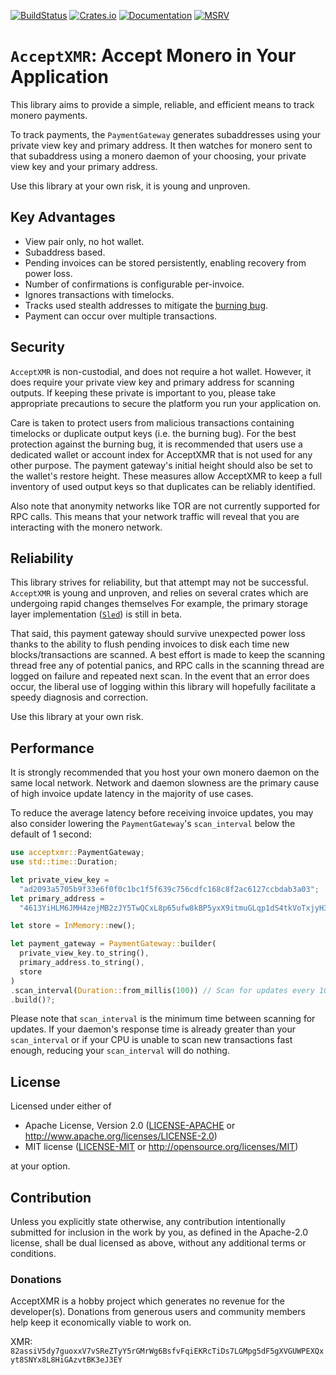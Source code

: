 [![BuildStatus](https://github.com/busyboredom/acceptxmr/workflows/CI/badge.svg)](https://img.shields.io/github/actions/workflow/status/busyboredom/acceptxmr/ci.yml?branch=main)
[![Crates.io](https://img.shields.io/crates/v/acceptxmr.svg)](https://crates.io/crates/acceptxmr)
[![Documentation](https://docs.rs/acceptxmr/badge.svg)](https://docs.rs/acceptxmr)
[![MSRV](https://img.shields.io/badge/MSRV-1.68.0-blue)](https://blog.rust-lang.org/2022/11/03/Rust-1.68.0.html)

# `AcceptXMR`: Accept Monero in Your Application

This library aims to provide a simple, reliable, and efficient means to track monero payments.

To track payments, the `PaymentGateway` generates subaddresses using your private view key and
primary address. It then watches for monero sent to that subaddress using a monero daemon of your
choosing, your private view key and your primary address.

Use this library at your own risk, it is young and unproven.

## Key Advantages
* View pair only, no hot wallet.
* Subaddress based. 
* Pending invoices can be stored persistently, enabling recovery from power loss. 
* Number of confirmations is configurable per-invoice.
* Ignores transactions with timelocks.
* Tracks used stealth addresses to mitigate the [burning
  bug](https://www.getmonero.org/2018/09/25/a-post-mortum-of-the-burning-bug.html).
* Payment can occur over multiple transactions.

## Security

`AcceptXMR` is non-custodial, and does not require a hot wallet. However, it does require your
private view key and primary address for scanning outputs. If keeping these private is important
to you, please take appropriate precautions to secure the platform you run your
application on.

Care is taken to protect users from malicious transactions containing timelocks
or duplicate output keys (i.e. the burning bug). For the best protection against
the burning bug, it is recommended that users use a dedicated wallet or account
index for AcceptXMR that is not used for any other purpose. The payment
gateway's initial height should also be set to the wallet's restore height.
These measures allow AcceptXMR to keep a full inventory of used output keys so
that duplicates can be reliably identified.

Also note that anonymity networks like TOR are not currently supported for RPC calls. This
means that your network traffic will reveal that you are interacting with the monero network.

## Reliability

This library strives for reliability, but that attempt may not be successful. `AcceptXMR` is young
and unproven, and relies on several crates which are undergoing rapid changes themselves For
example, the primary storage layer implementation ([`Sled`](https://docs.rs/sled)) is still in beta.

That said, this payment gateway should survive unexpected power loss thanks to the ability to flush
pending invoices to disk each time new blocks/transactions are scanned. A best effort is made to
keep the scanning thread free any of potential panics, and RPC calls in the scanning thread are
logged on failure and repeated next scan. In the event that an error does occur, the liberal use of
logging within this library will hopefully facilitate a speedy diagnosis and correction.

Use this library at your own risk.

## Performance

It is strongly recommended that you host your own monero daemon on the same local network. Network
and daemon slowness are the primary cause of high invoice update latency in the majority of use
cases.

To reduce the average latency before receiving invoice updates, you may also consider lowering
the `PaymentGateway`'s `scan_interval` below the default of 1 second:
```rust
use acceptxmr::PaymentGateway;
use std::time::Duration;

let private_view_key = 
  "ad2093a5705b9f33e6f0f0c1bc1f5f639c756cdfc168c8f2ac6127ccbdab3a03";
let primary_address = 
  "4613YiHLM6JMH4zejMB2zJY5TwQCxL8p65ufw8kBP5yxX9itmuGLqp1dS4tkVoTxjyH3aYhYNrtGHbQzJQP5bFus3KHVdmf";

let store = InMemory::new();

let payment_gateway = PaymentGateway::builder(
  private_view_key.to_string(), 
  primary_address.to_string(), 
  store
)
.scan_interval(Duration::from_millis(100)) // Scan for updates every 100 ms.
.build()?;
```

Please note that `scan_interval` is the minimum time between scanning for updates. If your
daemon's response time is already greater than your `scan_interval` or if your CPU is unable to
scan new transactions fast enough, reducing your `scan_interval` will do nothing.

## License

Licensed under either of

 * Apache License, Version 2.0
   ([LICENSE-APACHE](LICENSE-APACHE) or http://www.apache.org/licenses/LICENSE-2.0)
 * MIT license
   ([LICENSE-MIT](LICENSE-MIT) or http://opensource.org/licenses/MIT)

at your option.

## Contribution

Unless you explicitly state otherwise, any contribution intentionally submitted
for inclusion in the work by you, as defined in the Apache-2.0 license, shall be
dual licensed as above, without any additional terms or conditions.

### Donations

AcceptXMR is a hobby project which generates no revenue for the developer(s).
Donations from generous users and community members help keep it economically
viable to work on.

XMR:
`82assiV5dy7guoxxV7vSReZTyY5rGMrWg6BsfvFqiEKRcTiDs7LGMpg5dF5gXVGUWPEXQxyt8SNYx8L8HiGAzvtBK3eJ3EY`

